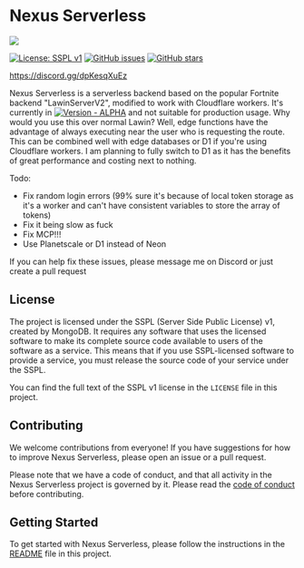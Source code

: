 # Nexus Serverless

<img src="https://camo.githubusercontent.com/3cfa16e48affed3aa466ef01e32b1a5089816ca4dd4e6de5d30cda7238ef9ba8/68747470733a2f2f692e696d6775722e636f6d2f3938614f68627a2e706e67"/>

[![License: SSPL v1](https://img.shields.io/badge/License-SSPL%20v1-blue.svg)](https://www.mongodb.com/licensing/server-side-public-license)
[![GitHub issues](https://img.shields.io/github/issues/SkynetFN/NexusHono)](https://github.com/SkynetFN/NexusHono/issues)
[![GitHub stars](https://img.shields.io/github/stars/SkynetFN/NexusHono)](https://github.com/SkynetFN/NexusHono/stargazers)

https://discord.gg/dpKesqXuEz

Nexus Serverless is a serverless backend based on the popular Fortnite backend "LawinServerV2", modified to work with Cloudflare workers. It's currently in [![Version - ALPHA](https://img.shields.io/badge/Version-ALPHA-ed3939)](https://) and not suitable for production usage. Why would you use this over normal Lawin? Well, edge functions have the advantage of always executing near the user who is requesting the route. This can be combined well with edge databases or D1 if you're using Cloudflare workers. I am planning to fully switch to D1 as it has the benefits of great performance and costing next to nothing.

Todo:

- Fix random login errors (99% sure it's because of local token storage as it's a worker and can't have consistent variables to store the array of tokens)
- Fix it being slow as fuck
- Fix MCP!!!
- Use Planetscale or D1 instead of Neon

If you can help fix these issues, please message me on Discord or just create a pull request

## License

The project is licensed under the SSPL (Server Side Public License) v1, created by MongoDB. It requires any software that uses the licensed software to make its complete source code available to users of the software as a service. This means that if you use SSPL-licensed software to provide a service, you must release the source code of your service under the SSPL.

You can find the full text of the SSPL v1 license in the `LICENSE` file in this project.

## Contributing

We welcome contributions from everyone! If you have suggestions for how to improve Nexus Serverless, please open an issue or a pull request.

Please note that we have a code of conduct, and that all activity in the Nexus Serverless project is governed by it. Please read the [code of conduct](CODE_OF_CONDUCT.md) before contributing.
## Getting Started

To get started with Nexus Serverless, please follow the instructions in the [README](https://github.com/NexusFN-io/NexusServerless/blob/main/SETUP.md) file in this project.


